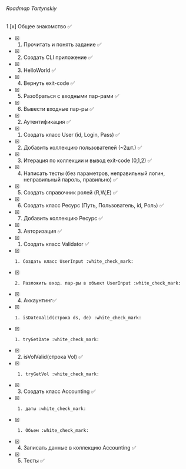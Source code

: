 <h6> Roadmap Tartynskiy</h6>

1.[x]  Общее знакомство :white_check_mark:
- [x]   1. Прочитать и понять задание :white_check_mark:
- [x]   2. Создать CLI приложение :white_check_mark:
- [x]   3. HelloWorld :white_check_mark:
- [x]   4. Вернуть exit-code :white_check_mark:
- [x]   5. Разобраться с входными пар-рами :white_check_mark:
- [x]   6. Вывести входные пар-ры :white_check_mark:
- [x] 2. Аутентификация :white_check_mark:
- [x]   1. Создать класс User (id, Login, Pass) :white_check_mark:
- [x]   2. Добавить коллекцию пользователей (~2шт.) :white_check_mark:
- [x]   3. Итерация по коллекции и вывод  exit-code (0,1,2) :white_check_mark:
- [x]   4. Написать тесты (без параметров, неправильный логин, неправильный пароль, правильно) :white_check_mark:
- [x]   5. Создать справочник ролей (R,W,E) :white_check_mark:
- [x]   6. Создать класс Ресурс (Путь, Пользователь, id, Роль) :white_check_mark:
- [x]   7. Добавить коллекцию Ресурс :white_check_mark:
- [x] 3. Авторизация :white_check_mark:
- [x]    1. Создать класс Validator :white_check_mark:
- [x]     1. Создать класс UserInput :white_check_mark:
- [x]     2. Разложить вход. пар-ры в объект UserInput :white_check_mark:
- [x] 4. Аккаунтинг:white_check_mark:
- [x]     1. isDateValid(строка ds, de) :white_check_mark: 
- [x]     1. tryGetDate :white_check_mark: 
- [x] 2. isVolValid(строка Vol) :white_check_mark:
- [x]      1. tryGetVol :white_check_mark:
- [x] 3. Создать класс Accounting :white_check_mark:
- [x]      1. даты :white_check_mark:
- [x]      1. Объем :white_check_mark:
- [x] 4. Записать данные в коллекцию Accounting :white_check_mark:
- [x] 5. Тесты :white_check_mark:
